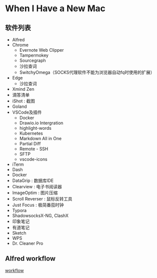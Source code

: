 When I Have a New Mac
==============


## 软件列表

- Alfred
- Chrome
  - Evernote Web Clipper
  - Tampermokey
  - Sourcegraph
  - 沙拉查词
  - SwitchyOmega（SOCKS代理软件不能为浏览器自动fq时使用的扩展）
- Edge
  - 沙拉查词
- Xmind Zen
- 滴答清单
- iShot : 截图
- Goland
- VSCode及插件
  - Docker
  - Drawio.io Intergration
  - highlight-words
  - Kubernetes
  - Markdown All in One
  - Partial Diff
  - Remote - SSH 
  - SFTP
  - vscode-icons
- iTerm
- Dash
- Docker
- DataGrip : 数据库IDE
- Clearview : 电子书阅读器 
- ImageOptim : 图片压缩
- Scroll Reverser : 鼠标反转工具
- Just Focus : 极简番茄时钟
- Typora
- ShadowsocksX-NG, ClashX
- 印象笔记
- 有道笔记
- Sketch
- WPS
- Dr. Cleaner Pro

## Alfred workflow

[workflow](./alfred-workflow)